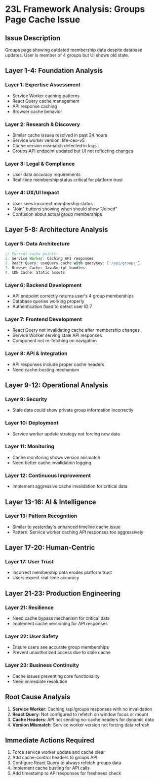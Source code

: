 # 23L Framework Analysis: Groups Page Cache Issue

## Issue Description
Groups page showing outdated membership data despite database updates. User is member of 4 groups but UI shows old state.

## Layer 1-4: Foundation Analysis
### Layer 1: Expertise Assessment
- Service Worker caching patterns
- React Query cache management
- API response caching
- Browser cache behavior

### Layer 2: Research & Discovery
- Similar cache issues resolved in past 24 hours
- Service worker version: life-ceo-v5
- Cache version mismatch detected in logs
- Groups API endpoint updated but UI not reflecting changes

### Layer 3: Legal & Compliance
- User data accuracy requirements
- Real-time membership status critical for platform trust

### Layer 4: UX/UI Impact
- User sees incorrect membership status
- "Join" buttons showing when should show "Joined"
- Confusion about actual group memberships

## Layer 5-8: Architecture Analysis
### Layer 5: Data Architecture
```javascript
// Current cache points:
1. Service Worker: Caching API responses
2. React Query: useQuery cache with queryKey: ['/api/groups']
3. Browser Cache: JavaScript bundles
4. CDN Cache: Static assets
```

### Layer 6: Backend Development
- API endpoint correctly returns user's 4 group memberships
- Database queries working properly
- Authentication fixed to detect user ID 7

### Layer 7: Frontend Development
- React Query not invalidating cache after membership changes
- Service Worker serving stale API responses
- Component not re-fetching on navigation

### Layer 8: API & Integration
- API responses include proper cache headers
- Need cache-busting mechanism

## Layer 9-12: Operational Analysis
### Layer 9: Security
- Stale data could show private group information incorrectly

### Layer 10: Deployment
- Service worker update strategy not forcing new data

### Layer 11: Monitoring
- Cache monitoring shows version mismatch
- Need better cache invalidation logging

### Layer 12: Continuous Improvement
- Implement aggressive cache invalidation for critical data

## Layer 13-16: AI & Intelligence
### Layer 13: Pattern Recognition
- Similar to yesterday's enhanced timeline cache issue
- Pattern: Service worker caching API responses too aggressively

## Layer 17-20: Human-Centric
### Layer 17: User Trust
- Incorrect membership data erodes platform trust
- Users expect real-time accuracy

## Layer 21-23: Production Engineering
### Layer 21: Resilience
- Need cache bypass mechanism for critical data
- Implement cache versioning for API responses

### Layer 22: User Safety
- Ensure users see accurate group memberships
- Prevent unauthorized access due to stale cache

### Layer 23: Business Continuity
- Cache issues preventing core functionality
- Need immediate resolution

## Root Cause Analysis
1. **Service Worker**: Caching /api/groups responses with no invalidation
2. **React Query**: Not configured to refetch on window focus or mount
3. **Cache Headers**: API not sending no-cache headers for dynamic data
4. **Version Mismatch**: Service worker version not forcing data refresh

## Immediate Actions Required
1. Force service worker update and cache clear
2. Add cache-control headers to groups API
3. Configure React Query to always refetch groups data
4. Implement cache busting for API calls
5. Add timestamp to API responses for freshness check